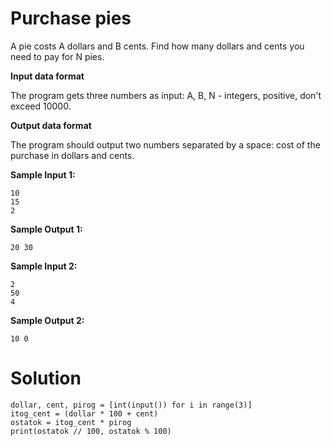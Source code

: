 # Purchase pies

A pie costs A dollars and B cents. Find how many dollars and cents you need to pay for N pies.

**Input data format**

The program gets three numbers as input: A, B, N - integers, positive, don't exceed 10000.

**Output data format**

The program should output two numbers separated by a space: cost of the purchase in dollars and cents.

**Sample Input 1:**
```
10
15
2
```
**Sample Output 1:**
```
20 30
```
**Sample Input 2:**
```
2
50
4
```
**Sample Output 2:**
```
10 0
```
# Solution
```
dollar, cent, pirog = [int(input()) for i in range(3)]
itog_cent = (dollar * 100 + cent)
ostatok = itog_cent * pirog
print(ostatok // 100, ostatok % 100)
```